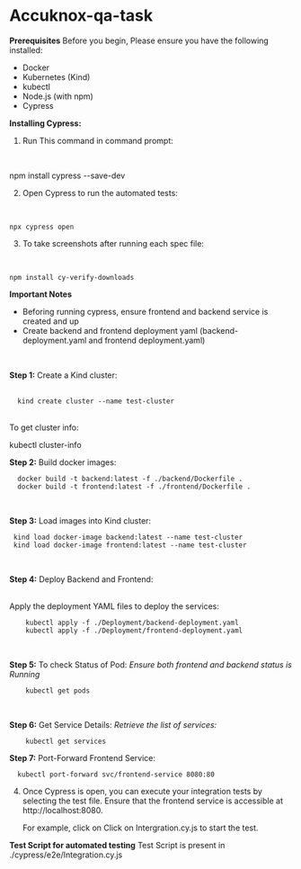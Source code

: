 # Accuknox-qa-task

**Prerequisites**
Before you begin, Please ensure you have the following installed:

- Docker
- Kubernetes (Kind)
- kubectl
- Node.js (with npm)
- Cypress

**Installing Cypress:**

1. Run This command in command prompt: 
  <br />
  
   npm install cypress --save-dev 
<br/>

2. Open Cypress to run the automated tests: 
<br />
  
    npx cypress open

3. To take screenshots after running each spec file: 
<br />
  
    npm install cy-verify-downloads


**Important Notes**

- Beforing running cypress, ensure frontend and backend service is created and up 
- Create backend and frontend deployment yaml (backend-deployment.yaml and frontend deployment.yaml)
<br/>

 **Step 1:** Create a Kind cluster:  
 <br />
      
      kind create cluster --name test-cluster
<br />
  To get cluster info: 
<br/>

  kubectl cluster-info
<br/>

**Step 2:**  Build docker images: 
    <br/> 
      
      docker build -t backend:latest -f ./backend/Dockerfile . 
      docker build -t frontend:latest -f ./frontend/Dockerfile .
<br/>

**Step 3:** Load images into Kind cluster:
      <br />
  
     kind load docker-image backend:latest --name test-cluster
     kind load docker-image frontend:latest --name test-cluster
<br/>

**Step 4:** Deploy Backend and Frontend:

  <br/>
      Apply the deployment YAML files to deploy the services:
       <br/>

        kubectl apply -f ./Deployment/backend-deployment.yaml
        kubectl apply -f ./Deployment/frontend-deployment.yaml
<br/>

**Step 5:** To check Status of Pod:
     *Ensure both frontend and backend status is Running*
     <br/>

        kubectl get pods  
<br/>

**Step 6:** Get Service Details: 
      *Retrieve the list of services:*
      <br/>

        kubectl get services
  
**Step 7:** Port-Forward Frontend Service:
<br />

      kubectl port-forward svc/frontend-service 8080:80

4. Once Cypress is open, you can execute your integration tests by selecting the test file. Ensure that the frontend service is accessible at http://localhost:8080.

	For example, click on Click on Intergration.cy.js to start the test.

**Test Script for automated testing**
Test Script is present in ./cypress/e2e/Integration.cy.js 